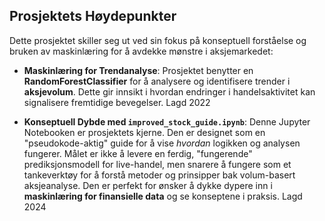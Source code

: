 ## Prosjektets Høydepunkter

Dette prosjektet skiller seg ut ved sin fokus på konseptuell forståelse og bruken av maskinlæring for å avdekke mønstre i aksjemarkedet:

* **Maskinlæring for Trendanalyse**: Prosjektet benytter en **RandomForestClassifier** for å analysere og identifisere trender i **aksjevolum**. Dette gir innsikt i hvordan endringer i handelsaktivitet kan signalisere fremtidige bevegelser. Lagd 2022

* **Konseptuell Dybde med `improved_stock_guide.ipynb`**: Denne Jupyter Notebooken er prosjektets kjerne. Den er designet som en "pseudokode-aktig" guide for å vise *hvordan* logikken og analysen fungerer. Målet er ikke å levere en ferdig, "fungerende" prediksjonsmodell for live-handel, men snarere å fungere som et tankeverktøy for å forstå metoder og prinsipper bak volum-basert aksjeanalyse. Den er perfekt for ønsker å dykke dypere inn i **maskinlæring for finansielle data** og se konseptene i praksis. Lagd 2024
